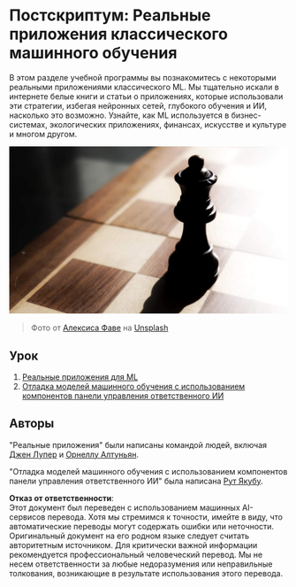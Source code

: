 # Постскриптум: Реальные приложения классического машинного обучения

В этом разделе учебной программы вы познакомитесь с некоторыми реальными приложениями классического ML. Мы тщательно искали в интернете белые книги и статьи о приложениях, которые использовали эти стратегии, избегая нейронных сетей, глубокого обучения и ИИ, насколько это возможно. Узнайте, как ML используется в бизнес-системах, экологических приложениях, финансах, искусстве и культуре и многом другом.

![шахматы](../../../translated_images/chess.e704a268781bdad85d1876b6c2295742fa0d856e7dcf3659147052df9d3db205.ru.jpg)

> Фото от <a href="https://unsplash.com/@childeye?utm_source=unsplash&utm_medium=referral&utm_content=creditCopyText">Алексиса Фаве</a> на <a href="https://unsplash.com/s/photos/artificial-intelligence?utm_source=unsplash&utm_medium=referral&utm_content=creditCopyText">Unsplash</a>
  
## Урок

1. [Реальные приложения для ML](1-Applications/README.md)
2. [Отладка моделей машинного обучения с использованием компонентов панели управления ответственного ИИ](2-Debugging-ML-Models/README.md)

## Авторы

"Реальные приложения" были написаны командой людей, включая [Джен Лупер](https://twitter.com/jenlooper) и [Орнеллу Алтуньян](https://twitter.com/ornelladotcom).

"Отладка моделей машинного обучения с использованием компонентов панели управления ответственного ИИ" была написана [Рут Якубу](https://twitter.com/ruthieyakubu).

**Отказ от ответственности**:  
Этот документ был переведен с использованием машинных AI-сервисов перевода. Хотя мы стремимся к точности, имейте в виду, что автоматические переводы могут содержать ошибки или неточности. Оригинальный документ на его родном языке следует считать авторитетным источником. Для критически важной информации рекомендуется профессиональный человеческий перевод. Мы не несем ответственности за любые недоразумения или неправильные толкования, возникающие в результате использования этого перевода.